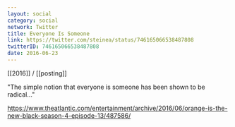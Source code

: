 ```yaml
---
layout: social
category: social
network: Twitter
title: Everyone Is Someone
link: https://twitter.com/steinea/status/746165066538487808
twitterID: 746165066538487808
date: 2016-06-23
---
```


[[2016]] / [[posting]]

"The simple notion that everyone is someone has been shown to be radical..."

<https://www.theatlantic.com/entertainment/archive/2016/06/orange-is-the-new-black-season-4-episode-13/487586/>
